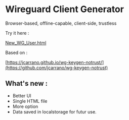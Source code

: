 # Wireguard Client Generator

Browser-based, offline-capable, client-side, trustless

Try it here :

[New_WG_User.html](https://htmlpreview.github.io/?https://github.com/seb1k/Wireguard-Client-Generator/blob/main/New_WG_User.html)


Based on :

[https://jcarrano.github.io/wg-keygen-notrust/](https://github.com/jcarrano/wg-keygen-notrust)

## What's new :

- Better UI
- Single HTML file
- More option
- Data saved in localstorage for futur use.

